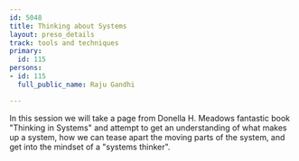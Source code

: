 ```yaml
---
id: 5048
title: Thinking about Systems
layout: preso_details
track: tools and techniques
primary:
  id: 115
persons:
- id: 115
  full_public_name: Raju Gandhi

---
```

In this session we will take a page from Donella H. Meadows fantastic book "Thinking in Systems" and attempt to get an understanding of what makes up a system, how we can tease apart the moving parts of the system, and get into the mindset of a "systems thinker".